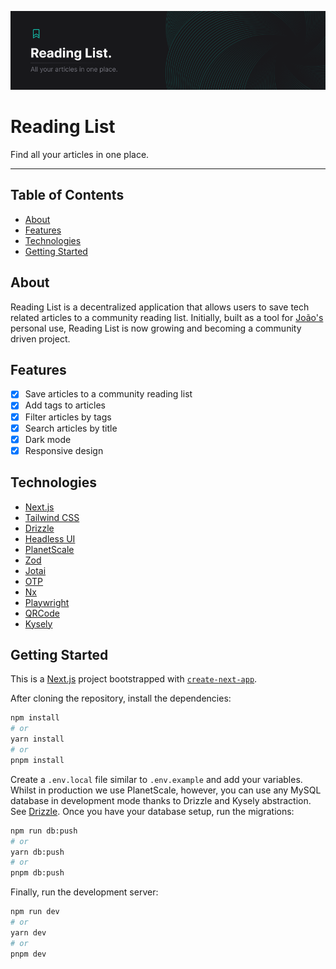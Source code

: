 ![image](./.github/assets/cover.png)

# Reading List
Find all your articles in one place.

---

## Table of Contents
- [About](#about)
- [Features](#features)
- [Technologies](#technologies)
- [Getting Started](#getting-started)

## About
Reading List is a decentralized application that allows users to save tech related articles to a community reading list. Initially, built as a tool for [João's](https://github.com/jpedroh) personal use, Reading List is now growing and becoming a community driven project.

## Features
- [x] Save articles to a community reading list
- [x] Add tags to articles
- [x] Filter articles by tags
- [x] Search articles by title
- [x] Dark mode
- [x] Responsive design

## Technologies
- [Next.js](https://nextjs.org/)
- [Tailwind CSS](https://tailwindcss.com/)
- [Drizzle](https://www.trufflesuite.com/drizzle)
- [Headless UI](https://headlessui.dev/)
- [PlanetScale](https://planetscale.com/)
- [Zod](https://zod.dev/)
- [Jotai](https://jotai.org/)
- [OTP](https://github.com/yeojz/otplib)
- [Nx](https://nx.dev/)
- [Playwright](https://playwright.dev/)
- [QRCode](https://github.com/soldair/node-qrcode)
- [Kysely](https://github.com/kysely-org/kysely)

## Getting Started

This is a [Next.js](https://nextjs.org/) project bootstrapped with [`create-next-app`](https://github.com/vercel/next.js/tree/canary/packages/create-next-app).

After cloning the repository, install the dependencies:

```bash
npm install
# or
yarn install
# or
pnpm install
```

Create a `.env.local` file similar to `.env.example` and add your variables. Whilst in production we use PlanetScale, however, you can use any MySQL database in development mode thanks to Drizzle and Kysely abstraction. See [Drizzle](https://www.trufflesuite.com/drizzle). Once you have your database setup, run the migrations:

```bash
npm run db:push
# or
yarn db:push
# or
pnpm db:push
```

Finally, run the development server:

```bash
npm run dev
# or
yarn dev
# or
pnpm dev
```
